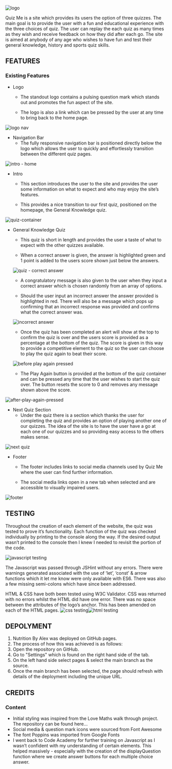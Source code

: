 ![logo](https://user-images.githubusercontent.com/122832821/235623180-19b80197-3be5-4ca5-adb9-13cfae1196b6.jpeg)

Quiz Me is a site which provides its users the option of three quizzes. The main goal is to provide the user with a fun and educational experience with the three choices of quiz. The user can replay the each quiz as many times as they wish and receive feedback on how they did after each go. The site is aimed at anybody of any age who wishes to have fun and test their general knowledge, history and sports quiz skills. 

## **FEATURES**

### **Existing Features**

* Logo
  * The standout logo contains a pulsing question mark which stands out and promotes the fun aspect of the site.
  
  * The logo is also a link which can be pressed by the user at any time to bring back to the home page.

![logo nav](https://user-images.githubusercontent.com/122832821/235628669-ccc5d5e1-97b5-43a4-b111-fcf1915bbace.jpeg)

* Navigation Bar
  * The fully responsive navigation bar is positioned directly below the logo which allows the user to quickly and effortlessly transition   between the different quiz pages.

![intro - home](https://user-images.githubusercontent.com/122832821/235628923-d17246de-fb5a-4fa7-9660-17c0f6257a14.jpeg)

* Intro
  * This section introduces the user to the site and provides the user some information on what to expect and who may enjoy the site’s features.
  
  * This provides a nice transition to our first quiz, positioned on the homepage, the General Knowledge quiz.

![quiz-container](https://user-images.githubusercontent.com/122832821/235628999-3aebc751-99f6-4972-927b-d130e4e806c9.jpeg)

* General Knowledge Quiz
  * This quiz is short in length and provides the user a taste of what to expect with the other quizzes available. 
  
  * When a correct answer is given, the answer is highlighted green and 1 point is added to the users score shown just below the answers.
  
  ![quiz - correct answer](https://user-images.githubusercontent.com/122832821/235629086-0f6b4c68-29aa-4313-ad8a-a8573f6f9b5d.jpeg)
  
  * A congratulatory message is also given to the user when they input a correct answer which is chosen randomly from an array of options.
  
  * Should the user input an incorrect answer the answer provided is highlighted in red. There will also be a message which pops up confirming that an incorrect response was provided and confirms what the correct answer was.
  
  ![incorrect answer](https://user-images.githubusercontent.com/122832821/235629243-695ff6e8-8f6f-4359-af62-ff2413aad590.jpeg)

  * Once the quiz has been completed an alert will show at the top to confirm the quiz is over and the users score is provided as a percentage at the bottom of the quiz. The score is given in this way to provide a competitive element to the quiz so the user can choose to play the quiz again to beat their score.
  
  ![before play again pressed](https://user-images.githubusercontent.com/122832821/235631349-b17f1308-5f20-4148-b4ee-244389f59e0a.jpeg)

  * The Play Again button is provided at the bottom of the quiz container and can be pressed any time that the user wishes to start the quiz over. The button resets the score to 0 and removes any message shown above the score.
  
![after-play-again-pressed](https://user-images.githubusercontent.com/122832821/235631385-ecc14f90-84c2-45e4-a975-e5add1f8633a.jpeg)

* Next Quiz Section
  * Under the quiz there is a section which thanks the user for completing the quiz and provides an option of playing another one of our quizzes. The idea of the site is to have the user have a go at each one of our quizzes and so providing easy access to the others makes sense.
  
![next quiz](https://user-images.githubusercontent.com/122832821/235631473-ecdb001e-6c85-4305-90c3-ffb12e5d01b3.jpeg)

* Footer
  * The footer includes links to social media channels used by Quiz Me where the user can find further information. 
  
  * The social media links open in a new tab when selected and are accessible to visually impaired users.

![footer](https://user-images.githubusercontent.com/122832821/235631607-08976e98-abc2-4919-9e22-3944451748d4.jpeg)

## **TESTING**

Throughout the creation of each element of the website, the quiz was tested to prove it’s functionality. Each function of the quiz was checked individually by printing to the console along the way. If the desired output wasn’t printed to the console then I knew I needed to revisit the portion of the code. 

![javascript testing](https://user-images.githubusercontent.com/122832821/235631667-a73326ac-52be-4950-9505-56d12e23c790.jpeg)

The Javascript was passed through JSHint without any errors. There were warnings generated associated with the use of ‘let’, ‘const’ & arrow functions which it let me know were only available with ES6. There was also a few missing semi-colons which have since been addressed.

HTML & CSS have both been tested using W3C Validator. CSS was returned with no errors whilst the HTML did have one error. There was no space between the attributes of the logo’s anchor. This has been amended on each of the HTML pages. 
![css testing](https://user-images.githubusercontent.com/122832821/235631761-6b29db95-7faf-41ce-9f3e-346ca3d996bf.jpeg)![html testing](https://user-images.githubusercontent.com/122832821/235631781-0465b42b-d64a-40b5-8d2a-745d1a16fc68.jpeg)


## **DEPOLYMENT**
  1. Nutrition By Alex was deployed on GitHub pages.
  2. The process of how this was achieved is as follows:
  3. Open the repository on GitHub.
  4. Go to "Settings" which is found on the right hand side of the tab.
  5. On the left hand side select pages & select the main branch as the source.
  6. Once the main branch has been selected, the page should refresh with details of the deployment including the unique URL.

## **CREDITS**

### **Content**

  * Initial styling was inspired from the Love Maths walk through project. The repository can be found here… 
  * Social media & question mark icons were sourced from Font Awesome
  * The font Poppins was imported from Google Fonts
  * I went back to Code Academy for further training on Javascript as I wasn’t confident with my understanding of certain elements. This helped massively - especially with the creation of the displayQuestion function where we create answer buttons for each multiple choice answer.


	
